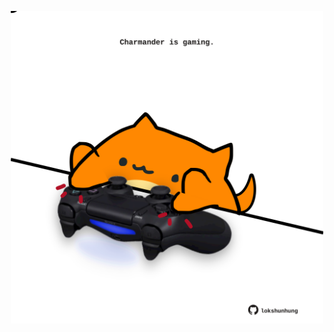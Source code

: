 <!-- built at 02/07/2025, 03:23:24 UTC -->
<p align="center">
  <img width="500" height="500" src="./ReadmeImage.svg">
</p>
